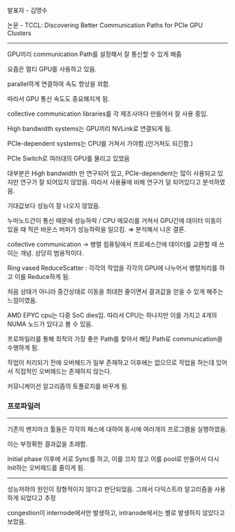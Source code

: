 발표자 - 김명수

논문 - TCCL: Discovering Better Communication Paths for PCIe GPU Clusters

---

GPU끼리 communication Path를 설정해서 잘 통신할 수 있게 해줌

요즘은 멀티 GPU를 사용하고 있음.

parallel하게 연결하여 속도 향상을 꾀함.

따라서 GPU 통신 속도도 중요해지게 됨.

collective communication libraries를 각 제조사마다 만들어서 잘 사용 중임.

High bandwidth systems는 GPU끼리 NVLink로 연결되게 됨.

PCIe-dependent systems는 CPU를 거쳐서 가야함.(안거쳐도 되긴함.)

PCIe Switch로 여러대의 GPU를 물리고 있었음

대부분은 High bandwidth 만 연구되어 있고, PCIe-dependent는 많이 사용되고 있지만 연구가 잘 되어있지 않았음. 따라서 사용율에 비해 연구가 덜 되어있다고 분석하였음.

기대값보다 성능이 잘 나오지 않았음.

누마노드간이 통신 때문에 성능하락 / CPU 메모리를 거쳐서 GPU간에 데이터 이동이 있을 때 적은 바운스 버퍼가 성능하락을 일으킴. ⇒ 분석해서 나온 결론.

collective communication → 병렬 컴퓨팅에서 프로세스간에 데이터를 교환할 때 쓰이는 개념. 상당히 범용적이다.

Ring vased ReduceScatter : 각각의 작업을 각각의 GPU에 나누어서 병렬처리를 하고 이를 Reduce하게 됨.

처음 상태가 아니라 중간상태로 이동을 최대한 줄이면서 결과값을 얻을 수 있게 해주는 느낌이였음.

AMD EPYC cpu는 다중 SoC dies임. 따라서 CPU는 하나지만 이를 가지고 4개의 NUMA 노드가 있다고 볼 수 있음.

프로파일러를 통해 최적의 가장 좋은 Path를 찾아서 해당 Path로 communication을 수행하게 됨.

작업이 처리되기 전에 오버헤드가 일부 존재하고 이후에는 없으므로 작업을 하는데 있어서 직접적인 오버헤드는 존재하지 않는다.

커뮤니케이션 알고리즘의 토폴로지를 바꾸게 됨.

### 프로파일러

---

기존의 벤치마크 툴들은 각각의 패스에 대하여 동시에 여러개의 프로그램을 실행하였음.

이는 부정확한 결과값을 초래함.

Initial phase 이후에 서로 Sync를 하고, 이를 끄지 않고 이를 pool로 만들어서 다시 Init하는 오버헤드를 줄이게 됨.

---

성능저하의 원인이 정형적이지 않다고 판단되었음. 그래서 다익스트라 알고리즘을 사용하게 되었다고 추정

congestion이 internode에서만 발생하고, intranode에서는 별로 발생하지 않았다고 보았음.